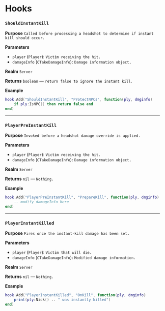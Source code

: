 # Hooks

### `ShouldInstantKill`

**Purpose**
`Called before processing a headshot to determine if instant kill should occur.`

**Parameters**

* `player` (`Player`): `Victim receiving the hit.`
* `damageInfo` (`CTakeDamageInfo`): `Damage information object.`

**Realm**
`Server`

**Returns**
`boolean` — `return false to ignore the instant kill.`

**Example**

```lua
hook.Add("ShouldInstantKill", "ProtectNPCs", function(ply, dmginfo)
    if ply:IsNPC() then return false end
end)
```

---

### `PlayerPreInstantKill`

**Purpose**
`Invoked before a headshot damage override is applied.`

**Parameters**

* `player` (`Player`): `Victim receiving the hit.`
* `damageInfo` (`CTakeDamageInfo`): `Damage information object.`

**Realm**
`Server`

**Returns**
`nil` — `Nothing.`

**Example**

```lua
hook.Add("PlayerPreInstantKill", "PrepareKill", function(ply, dmginfo)
    -- modify damageInfo here
end)
```

---

### `PlayerInstantKilled`

**Purpose**
`Fires once the instant-kill damage has been set.`

**Parameters**

* `player` (`Player`): `Victim that will die.`
* `damageInfo` (`CTakeDamageInfo`): `Modified damage information.`

**Realm**
`Server`

**Returns**
`nil` — `Nothing.`

**Example**

```lua
hook.Add("PlayerInstantKilled", "OnKill", function(ply, dmginfo)
    print(ply:Nick() .. " was instantly killed")
end)
```
